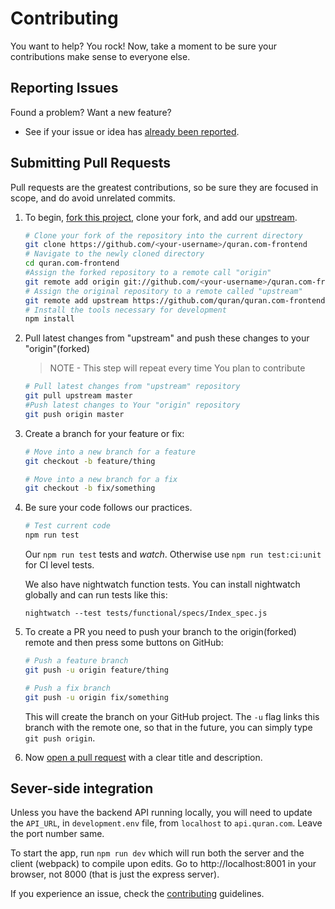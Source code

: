 # Contributing

You want to help? You rock! Now, take a moment to be sure your contributions make sense to everyone else.

## Reporting Issues

Found a problem? Want a new feature?

- See if your issue or idea has [already been reported].


## Submitting Pull Requests

Pull requests are the greatest contributions, so be sure they are focused in scope, and do avoid unrelated commits.

1. To begin, [fork this project], clone your fork, and add our [upstream].
	```bash
	# Clone your fork of the repository into the current directory
	git clone https://github.com/<your-username>/quran.com-frontend
	# Navigate to the newly cloned directory
	cd quran.com-frontend
	#Assign the forked repository to a remote call "origin"
	git remote add origin git://github.com/<your-username>/quran.com-frontend.git
	# Assign the original repository to a remote called "upstream"
	git remote add upstream https://github.com/quran/quran.com-frontend
	# Install the tools necessary for development
	npm install
	```
2. Pull latest changes from "upstream" and push these changes to your "origin"(forked)
	> NOTE - This step will repeat every time You plan to contribute

	```bash
	# Pull latest changes from "upstream" repository
	git pull upstream master
	#Push latest changes to Your "origin" repository
	git push origin master
	```
3. Create a branch for your feature or fix:
	```bash
	# Move into a new branch for a feature
	git checkout -b feature/thing
	```
	```bash
	# Move into a new branch for a fix
	git checkout -b fix/something
	```

4. Be sure your code follows our practices.
	```bash
	# Test current code
	npm run test
	```
	Our `npm run test` tests and _watch_. Otherwise use `npm run test:ci:unit` for CI level tests.

	We also have nightwatch function tests. You can install nightwatch globally and can run tests like this:
	```
	nightwatch --test tests/functional/specs/Index_spec.js
	```

5. To create a PR you need to push your branch to the origin(forked) remote and then press some buttons on GitHub:
	```bash
	# Push a feature branch
	git push -u origin feature/thing
	```
	```bash
	# Push a fix branch
	git push -u origin fix/something
	```

	This will create the branch on your GitHub project. The ```-u``` flag links this branch with the remote one, so that in the future, you can simply type ```git push origin```.

6. Now [open a pull request] with a clear title and description.

## Sever-side integration
Unless you have the backend API running locally, you will need to update the `API_URL`, in `development.env` file, from `localhost` to `api.quran.com`. Leave the port number same.

To start the app, run `npm run dev` which will run both the server and the client (webpack) to compile upon edits. Go to http://localhost:8001 in your browser, not 8000 (that is just the express server).

If you experience an issue, check the [contributing] guidelines.

[upstream]: https://help.github.com/articles/syncing-a-fork/
[contributing]: https://guides.github.com/activities/contributing-to-open-source/
[already been reported]: https://github.com/quran/quran.com-frontend/issues
[fork this project]:     https://github.com/quran/quran.com-frontend/fork
[open a pull request]:   https://help.github.com/articles/using-pull-requests/
